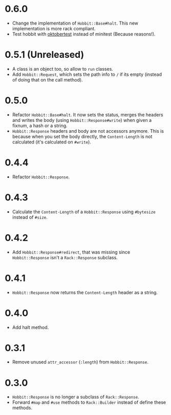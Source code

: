 # 0.6.0

* Change the implementation of `Hobbit::Base#halt`. This new implementation is
more rack compliant.
* Test hobbit with [oktobertest](https://github.com/patriciomacadden/oktobertest)
instead of minitest (Because reasons!).

# 0.5.1 (Unreleased)

* A class is an object too, so allow to `run` classes.
* Add `Hobbit::Request`, which sets the path info to `/` if its empty (instead
of doing that on the call method).

# 0.5.0

* Refactor `Hobbit::Base#halt`. It now sets the status, merges the headers and
writes the body (using `Hobbit::Response#write`) when given a fixnum, a hash or
a string.
* `Hobbit::Response` headers and body are not accessors anymore. This is
because when you set the body directly, the `Content-Length` is not calculated
(it's calculated on `#write`).

# 0.4.4

* Refactor `Hobbit::Response`.

# 0.4.3

* Calculate the `Content-Length` of a `Hobbit::Response` using `#bytesize`
instead of `#size`.

# 0.4.2

* Add `Hobbit::Response#redirect`, that was missing since `Hobbit::Response`
isn't a `Rack::Response` subclass.

# 0.4.1

* `Hobbit::Response` now returns the `Content-Length` header as a string.

# 0.4.0

* Add halt method.

# 0.3.1

* Remove unused `attr_accessor` (`:length`) from `Hobbit::Response`.

# 0.3.0

* `Hobbit::Response` is no longer a subclass of `Rack::Response`.
* Forward `#map` and `#use` methods to `Rack::Builder` instead of define these
methods.
